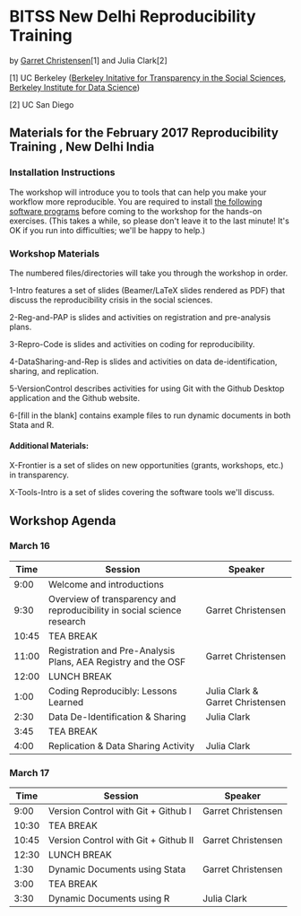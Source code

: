 # BITSS New Delhi Reproducibility Training
by [Garret Christensen](http://www.ocf.berkeley.edu/~garret)[1] and Julia Clark[2]

[1] UC Berkeley ([Berkeley Initative for Transparency in the Social Sciences](http://www.bitss.org), [Berkeley Institute for Data Science](http://bids.berkeley.edu))

[2] UC San Diego

## Materials for the February 2017 Reproducibility Training , New Delhi India

### Installation Instructions
The workshop will introduce you to tools that can help you make your workflow more reproducible. You are required to install [the following software programs](http://www.bitss.org/2016/01/08/open-source-software-for-reproducible-social-science/)  before coming to the workshop for the hands-on exercises. (This takes a while, so please don't leave it to the last minute! It's OK if you run into difficulties; we'll be happy to help.)

### Workshop Materials
The numbered files/directories will take you through the workshop in order.

1-Intro features a set of slides (Beamer/LaTeX slides rendered as PDF) that discuss the reproducibility crisis in the social sciences.

2-Reg-and-PAP is slides and activities on registration and pre-analysis plans.

3-Repro-Code is slides and activities on coding for reproducibility.

4-DataSharing-and-Rep is slides and activities on data de-identification, sharing, and replication.

5-VersionControl describes activities for using Git with the Github Desktop application and the Github website.

6-[fill in the blank] contains example files to run dynamic documents in both Stata and R.

#### Additional Materials:
X-Frontier is a set of slides on new opportunities (grants, workshops, etc.) in transparency.

X-Tools-Intro is a set of slides covering the software tools we'll discuss.


## Workshop Agenda

### March 16

Time | Session | Speaker
------------ | ------------- | -------------
9:00 | Welcome and introductions |
9:30 |Overview of transparency and reproducibility in social science research | Garret Christensen
10:45 |  TEA BREAK |
11:00 | Registration and Pre-Analysis Plans, AEA Registry and the OSF | Garret Christensen
12:00| LUNCH BREAK |
1:00 | Coding Reproducibly: Lessons Learned | Julia Clark & Garret Christensen
2:30 | Data De-Identification & Sharing | Julia Clark
3:45 | TEA BREAK |
4:00 | Replication & Data Sharing Activity | Julia Clark

### March 17

Time | Session | Speaker
------------ | ------------- | -------------
9:00 | Version Control with Git + Github I | Garret Christensen
10:30 |  TEA BREAK |
10:45 |Version Control with Git + Github II | Garret Christensen
12:30| LUNCH BREAK |
1:30 | Dynamic Documents using Stata| Garret Christensen
3:00 | TEA BREAK |
3:30 | Dynamic Documents using R | Julia Clark
